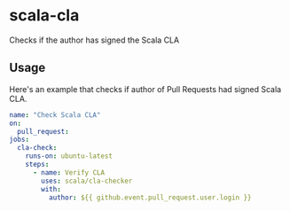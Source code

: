 # scala-cla
Checks if the author has signed the Scala CLA

Usage
-----

Here's an example that checks if author of Pull Requests had signed Scala CLA.

```yaml
name: "Check Scala CLA"
on:
  pull_request:
jobs:
  cla-check:
    runs-on: ubuntu-latest
    steps:
      - name: Verify CLA
        uses: scala/cla-checker
        with:
          author: ${{ github.event.pull_request.user.login }}
```
